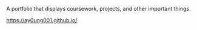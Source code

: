 A portfolio that displays coursework, projects, and other important things. 

https://ay0ung001.github.io/ 

